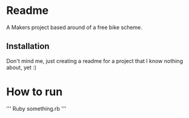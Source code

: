 # Readme

A Makers project based around of a free bike scheme.


## Installation
Don't mind me, just creating a readme for a project that I know nothing about, yet :)


# How to run

'''
Ruby something.rb
'''